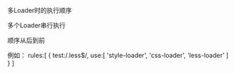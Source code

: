 多Loader时的执行顺序

多个Loader串行执行

顺序从后到前

例如：
rules:[
    {
        test:/\.less$/,
        use:[
            'style-loader',
            'css-loader',
            'less-loader'
        ]
    }
]